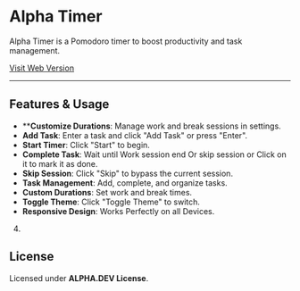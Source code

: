 # Alpha Timer

Alpha Timer is a Pomodoro timer to boost productivity and task management.

[Visit Web Version](https://tarek-alliani.github.io/Alpha-Timer/)

---

## Features & Usage
- ****Customize Durations**: Manage work and break sessions in settings.  
- **Add Task**: Enter a task and click "Add Task" or press "Enter".
- **Start Timer**: Click "Start" to begin.
- **Complete Task**: Wait until Work session end Or skip session or Click on it to mark it as done.
- **Skip Session**: Click "Skip" to bypass the current session.
- **Task Management**: Add, complete, and organize tasks.  
- **Custom Durations**: Set work and break times.  
- **Toggle Theme**: Click "Toggle Theme" to switch.  
- **Responsive Design**: Works Perfectly on all Devices.  

4. 

## License  
Licensed under **ALPHA.DEV License**.
